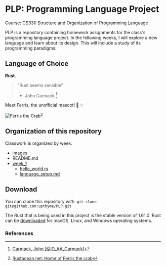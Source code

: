 # PLP: Programming Language Project 
Course: CS330 Structure and Organization of Programming Language

PLP is a repository containing homework assignments for the class's programming language project. In the following weeks, I will explore a new language and learn about its design. This will include a study of its programming paradigms.

## Language of Choice 

**Rust**.

> "Rust seems sensible"
> 
>  - John Carmack [^Tweet]

Meet Ferris, the unofficial mascot! :crab: :sparkles:

![Ferris the Crab](https://rustacean.net/assets/rustacean-flat-happy.png)[^Ferris]

## Organization of this repository 

Classwork is organized by week. 

* [images](./images/)
* README.md
* [week_1](./week_1/)
    * [hello_world.rs](./week_1/hello_world.rs)
    * [language_setup.md](./week_1/language_setup.md) 

## Download 

You can clone this repository with: `git clone git@github.com:upthyme/PLP.git`

The Rust that is being used in this project is the stable version of 1.61.0. Rust can be [downloaded](https://www.rust-lang.org/tools/install) for macOS, Linux, and Windows operating systems.

### References

[^Ferris]: [Rustacean.net: Home of Ferris the crab](https://rustacean.net/)
[^Tweet]: [Carmack, John [@ID_AA_Carmack]](https://twitter.com/ID_AA_Carmack/status/668811183307145217)
